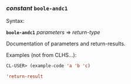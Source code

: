### <em>constant</em> <strong>`boole-andc1`</strong>

Syntax:

<strong>`boole-andc1`</strong> <em>parameters</em> => <em>return-type</em>

Documentation of parameters and return-results.

Examples (not from CLHS...):

```lisp
CL-USER> (example-code 'a 'b 'c)

'return-result
```
